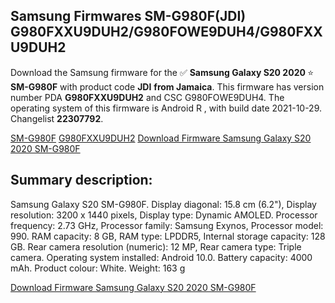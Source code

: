 <h2>Samsung Firmwares SM-G980F(JDI) G980FXXU9DUH2/G980FOWE9DUH4/G980FXXU9DUH2</h2>
Download the Samsung firmware for the ✅ <strong>Samsung Galaxy S20 2020 </strong> ⭐ <strong>SM-G980F</strong> with product code <strong>JDI</strong> <strong> from Jamaica</strong>. This firmware has version number PDA <strong>G980FXXU9DUH2</strong> and CSC G980FOWE9DUH4. The operating system of this firmware is Android R , with build date 2021-10-29. Changelist <strong>22307792</strong>.


[SM-G980F](https://samfirm.shop/samsung/model/SM-G980F)
[G980FXXU9DUH2](https://samfirm.shop/samsung/pda/G980FXXU9DUH2)
[Download Firmware Samsung Galaxy S20 2020 SM-G980F](https://samfirm.shop/samsung/firmware/469341)
<h2>Summary description:</h2>
<p>Samsung Galaxy S20 SM-G980F. Display diagonal: 15.8 cm (6.2"), Display resolution: 3200 x 1440 pixels, Display type: Dynamic AMOLED. Processor frequency: 2.73 GHz, Processor family: Samsung Exynos, Processor model: 990. RAM capacity: 8 GB, RAM type: LPDDR5, Internal storage capacity: 128 GB. Rear camera resolution (numeric): 12 MP, Rear camera type: Triple camera. Operating system installed: Android 10.0. Battery capacity: 4000 mAh. Product colour: White. Weight: 163 g</p>


[Download Firmware Samsung Galaxy S20 2020 SM-G980F](https://samfirm.shop/samsung/firmware/469341)
